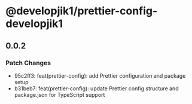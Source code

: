 # @developjik1/prettier-config-developjik1

## 0.0.2

### Patch Changes

- 95c2ff3: feat(prettier-config): add Prettier configuration and package setup
- b31beb7: feat(prettier-config): update Prettier config structure and package.json for TypeScript support
